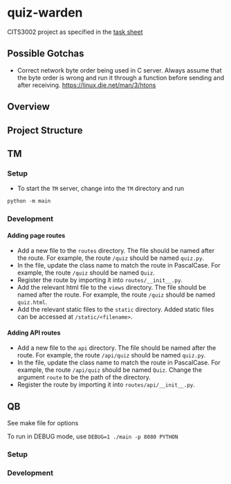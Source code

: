 # quiz-warden

CITS3002 project as specified in the [task sheet](https://teaching.csse.uwa.edu.au/units/CITS3002/project/)

## Possible Gotchas

- Correct network byte order being used in C server. Always assume that the byte order is wrong and run it through a function before sending and after receiving. https://linux.die.net/man/3/htons

## Overview

## Project Structure

## TM

### Setup

- To start the `TM` server, change into the `TM` directory and run

```py
python -m main
```

### Development

#### Adding page routes

- Add a new file to the `routes` directory. The file should be named after the route. For example, the route `/quiz` should be named `quiz.py`.
- In the file, update the class name to match the route in PascalCase. For example, the route `/quiz` should be named `Quiz`.
- Register the route by importing it into `routes/__init__.py`.
- Add the relevant html file to the `views` directory. The file should be named after the route. For example, the route `/quiz` should be named `quiz.html`.
- Add the relevant static files to the `static` directory. Added static files can be accessed at `/static/<filename>`.

#### Adding API routes

- Add a new file to the `api` directory. The file should be named after the route. For example, the route `/api/quiz` should be named `quiz.py`.
- In the file, update the class name to match the route in PascalCase. For example, the route `/api/quiz` should be named `Quiz`. Change the argument `route` to be the path of the directory.
- Register the route by importing it into `routes/api/__init__.py`.

## QB

See make file for options

To run in DEBUG mode, use `DEBUG=1 ./main -p 8080 PYTHON`

### Setup

### Development
